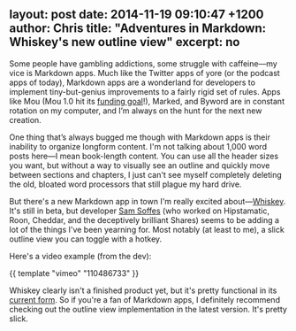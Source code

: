 layout: post
date: 2014-11-19 09:10:47 +1200
author: Chris
title: "Adventures in Markdown: Whiskey's new outline view"
excerpt: no
----

Some people have gambling addictions, some struggle with caffeine—my vice is Markdown apps. Much like the Twitter apps of yore (or the podcast apps of today), Markdown apps are a wonderland for developers to implement tiny-but-genius improvements to a fairly rigid set of rules. Apps like Mou (Mou 1.0 hit its [funding goal](https://www.indiegogo.com/projects/mou-1-0-markdown-editor-on-os-x-for-you)!), Marked, and Byword are in constant rotation on my computer, and I’m always on the hunt for the next new creation. 

One thing that’s always bugged me though with Markdown apps is their inability to organize longform content. I'm not talking about 1,000 word posts here—I mean book-length content. You can use all the header sizes you want, but without a way to visually see an outline and quickly move between sections and chapters, I just can't see myself completely deleting the old, bloated word processors that still plague my hard drive. 

But there's a new Markdown app in town I'm really excited about—[Whiskey](http://usewhiskey.com). It's still in beta, but developer [Sam Soffes](http://soff.es) (who worked on Hipstamatic, Roon, Cheddar, and the deceptively brilliant Shares) seems to be adding a lot of the things I've been yearning for. Most notably (at least to me), a slick outline view you can toggle with a hotkey. 

Here's a video example (from the dev):

{{ template "vimeo" "110486733" }}

Whiskey clearly isn't a finished product yet, but it's pretty functional in its [current form](http://usewhiskey.com/beta). So if you're a fan of Markdown apps, I definitely recommend checking out the outline view implementation in the latest version. It's pretty slick. 

